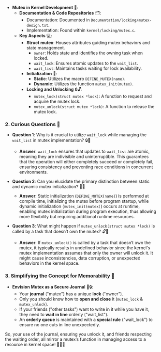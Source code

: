 
- **Mutex in Kernel Development** 🔐:
  - **Documentation & Code Repositories** 🗂️:
    - Documentation: Documented in `Documentation/locking/mutex-design.txt`.
    - Implementation: Found within `kernel/locking/mutex.c`.
  - **Key Aspects** 💻:
    - **Struct mutex**: Houses attributes guiding mutex behaviors and state management.
      - `owner`: Holds state and identifies the owning task when locked.
      - `wait_lock`: Ensures atomic updates to the `wait_list`.
      - `wait_list`: Maintains tasks waiting for lock availability.
    - **Initialization** 🏁:
      - **Static**: Utilizes the macro `DEFINE_MUTEX(name)`.
      - **Dynamic**: Utilizes the function `mutex_init(mutex)`.
    - **Locking and Unlocking** 🔒🔓:
      - `mutex_lock(struct mutex *lock)`: A function to request and acquire the mutex lock.
      - `mutex_unlock(struct mutex *lock)`: A function to release the mutex lock.

### 2. Curious Questions 🤔

- **Question 1**: Why is it crucial to utilize `wait_lock` while managing the `wait_list` in mutex implementation? 🔒🔗
  - **Answer**: `wait_lock` ensures that updates to `wait_list` are atomic, meaning they are indivisible and uninterruptible. This guarantees that the operation will either completely succeed or completely fail, ensuring consistency and preventing race conditions in concurrent environments.

- **Question 2**: Can you elucidate the primary distinction between static and dynamic mutex initialization? 🚥🔄
  - **Answer**: Static initialization (`DEFINE_MUTEX(name)`) is performed at compile time, initializing the mutex before program startup, while dynamic initialization (`mutex_init(mutex)`) occurs at runtime, enabling mutex initialization during program execution, thus allowing more flexibility but requiring additional runtime resources.

- **Question 3**: What might happen if `mutex_unlock(struct mutex *lock)` is called by a task that doesn’t own the mutex? 🔓🚫
  - **Answer**: If `mutex_unlock()` is called by a task that doesn’t own the mutex, it typically results in undefined behavior since the kernel's mutex implementation assumes that only the owner will unlock it. It might cause inconsistencies, data corruption, or unexpected behaviors in the kernel space.

### 3. Simplifying the Concept for Memorability 🧠

- **Envision Mutex as a Secure Journal** 📘🔒:
  - Your **journal** ("mutex") has a unique **lock** ("owner").
  - Only you should know how to **open and close** it (`mutex_lock` & `mutex_unlock`).
  - If your friends ("other tasks") want to write in it while you have it, they need to **wait in line** orderly ("wait_list").
  - An **orderly queue** is maintained with a **special rule** ("wait_lock") to ensure no one cuts in line unexpectedly.
  
So, your use of the journal, ensuring you unlock it, and friends respecting the waiting order, all mirror a mutex’s function in managing access to a resource in kernel space! 🚥📘💕
	

	
